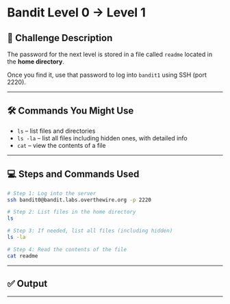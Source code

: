 # Bandit Level 0 → Level 1

## 🧩 Challenge Description

The password for the next level is stored in a file called `readme` located in the **home directory**.

Once you find it, use that password to log into `bandit1` using SSH (port 2220).

---

## 🛠 Commands You Might Use

- `ls`         – list files and directories
- `ls -la` – list all files including hidden ones, with detailed info
- `cat`       – view the contents of a file

---

## 💻 Steps and Commands Used

```bash
# Step 1: Log into the server
ssh bandit0@bandit.labs.overthewire.org -p 2220

# Step 2: List files in the home directory
ls

# Step 3: If needed, list all files (including hidden)
ls -la

# Step 4: Read the contents of the file
cat readme

```

---

## ✅ Output



---